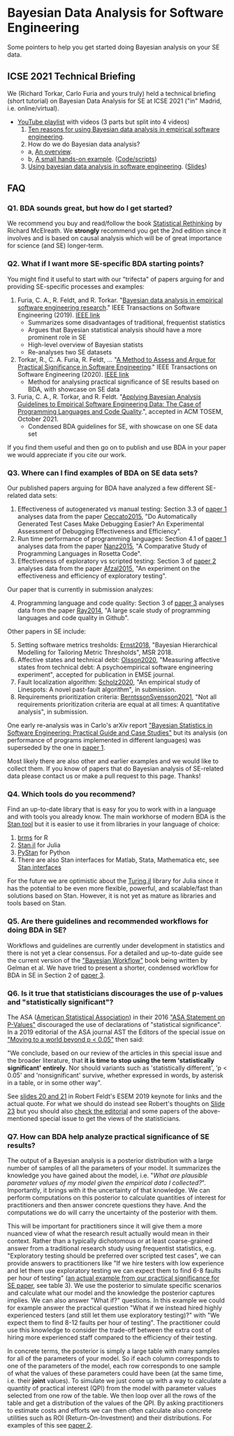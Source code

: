 # Bayesian Data Analysis for Software Engineering

Some pointers to help you get started doing Bayesian analysis on your SE data.

## ICSE 2021 Technical Briefing

We (Richard Torkar, Carlo Furia and yours truly) held a technical briefing (short tutorial) on Bayesian Data Analysis for SE at ICSE 2021 ("in" Madrid, i.e. online/virtual).

- [YouTube playlist](http://tiny.cc/bayes-icse21) with videos (3 parts but split into 4 videos)
  1. [Ten reasons for using Bayesian data analysis in empirical software engineering](https://youtu.be/Qf7oNkZan3U).
  2. How do we do Bayesian data analysis?
    - a, [An overview](https://youtu.be/4z-8-4BSl1M).
    - b, [A small hands-on example](https://youtu.be/U6s5-fGPoxg). ([Code/scripts](https://github.com/torkar/icse_tutorial))
  3. [Using bayesian data analysis in software engineering](https://youtu.be/MVxGYezzn9s). ([Slides](UsingBDAinSE_part3_ICSE2021_TechBriefing_Feldt.pdf))

## FAQ

### Q1. BDA sounds great, but how do **I** get started?

We recommend you buy and read/follow the book [Statistical Rethinking](https://xcelab.net/rm/statistical-rethinking/) by Richard McElreath. We **strongly** recommend you get the 2nd edition since it involves and is based on causal analysis which will be of great importance for science (and SE) longer-term.

### Q2. What if I want more SE-specific BDA starting points?

You might find it useful to start with our "trifecta" of papers arguing for and providing SE-specific processes and examples:

1. Furia, C. A., R. Feldt, and R. Torkar. "[Bayesian data analysis in empirical software engineering research](https://arxiv.org/pdf/1811.05422.pdf)." IEEE Transactions on Software Engineering (2019). [IEEE link](https://ieeexplore.ieee.org/stamp/stamp.jsp?arnumber=8807222&casa_token=RtQXHSjHI50AAAAA:U8nb4QzGFyfI4Pb0-246vfowyUhFVSgLsdjLYO44rgUTRDGwma3XfCaOI-i8LOajqCkoi7sG&tag=1)
    - Summarizes some disadvantages of traditional, frequentist statistics
    - Argues that Bayesian statistical analysis should have a more prominent role in SE
    - High-level overview of Bayesian statists
    - Re-analyses two SE datasets
2. Torkar, R., C. A. Furia, R. Feldt, ... "[A Method to Assess and Argue for Practical Significance in Software Engineering](https://arxiv.org/pdf/1809.09849.pdf)." IEEE Transactions on Software Engineering (2020). [IEEE link](https://ieeexplore.ieee.org/stamp/stamp.jsp?tp=&arnumber=9314270)
    - Method for analysing practical significance of SE results based on BDA, with showcase on SE data
3. Furia, C. A., R. Torkar, and R. Feldt. "[Applying Bayesian Analysis Guidelines to Empirical Software Engineering Data: The Case of Programming Languages and Code Quality](https://arxiv.org/pdf/2101.12591.pdf).", accepted in ACM TOSEM, October 2021.
    - Condensed BDA guidelines for SE, with showcase on one SE data set

If you find them useful and then go on to publish and use BDA in your paper we would appreciate if you cite our work.

### Q3. Where can I find examples of BDA on SE data sets?

Our published papers arguing for BDA have analyzed a few different SE-related data sets:

1. Effectiveness of autogenerated vs manual testing: Section 3.3 of [paper 1](https://arxiv.org/pdf/1809.09849.pdf) analyses data from the paper [Ceccato2015](https://dl.acm.org/doi/pdf/10.1145/2768829), "Do Automatically Generated Test Cases Make Debugging Easier? An Experimental Assessment of Debugging Effectiveness and Efficiency".
2. Run time performance of programming languages: Section 4.1 of [paper 1](https://arxiv.org/pdf/1809.09849.pdf) analyses data from the paper [Nanz2015](https://ieeexplore.ieee.org/iel7/7174815/7194545/07194625.pdf), "A Comparative Study of Programming Languages in Rosetta Code".
3. Effectiveness of exploratory vs scripted testing: Section 3 of [paper 2](https://arxiv.org/pdf/1809.09849.pdf) analyses data from the paper [Afzal2015](https://www.diva-portal.org/smash/get/diva2:834260/FULLTEXT02), "An experiment on the effectiveness and efficiency of exploratory testing".

Our paper that is currently in submission analyzes:

4. Programming language and code quality: Section 3 of [paper 3](https://arxiv.org/pdf/2101.12591.pdf) analyses data from the paper [Ray2014](https://dl.acm.org/doi/pdf/10.1145/2635868.2635922), "A large scale study of programming languages and code quality in Github".

Other papers in SE include:

5. Setting software metrics tresholds: [Ernst2018](https://dl.acm.org/doi/pdf/10.1145/3196398.3196443), "Bayesian Hierarchical Modelling for Tailoring Metric Thresholds", MSR 2018.
6. Affective states and technical debt: [Olsson2020](https://arxiv.org/pdf/2009.10660.pdf), "Measuring affective states from technical debt: A psychoempirical software engineering experiment", accepted for publication in EMSE journal.
7. Fault localization algorithm: [Scholz2020](https://arxiv.org/pdf/2007.09394.pdf), "An empirical study of Linespots: A novel past-fault algorithm", in submission.
8. Requirements prioritization criteria: [BerntssonSvensson2021](https://arxiv.org/pdf/2104.06033.pdf), "Not all requirements prioritization criteria are equal at all times: A quantitative analysis", in submission.

One early re-analysis was in Carlo's arXiv report ["Bayesian Statistics in Software Engineering: Practical Guide and Case Studies"](https://arxiv.org/pdf/1608.06865.pdf) but its analysis (on performance of programs implemented in different languages) was superseded by the one in [paper 1](https://arxiv.org/pdf/1809.09849.pdf).

Most likely there are also other and earlier examples and we would like to collect them. If you know of papers that do Bayesian analysis of SE-related data please contact us or make a pull request to this page. Thanks!

### Q4. Which tools do you recommend?

Find an up-to-date library that is easy for you to work with in a language and with tools you already know. The main workhorse of modern BDA is the [Stan tool](https://mc-stan.org) but it is easier to use it from libraries in your language of choice:

1. [brms](https://github.com/paul-buerkner/brms) for R
2. [Stan.jl](https://github.com/StanJulia/Stan.jl) for Julia
3. [PyStan](https://pystan.readthedocs.io/en/latest/) for Python
4. There are also Stan interfaces for Matlab, Stata, Mathematica etc, see [Stan interfaces](https://mc-stan.org/users/interfaces/)

For the future we are optimistic about the [Turing.jl](https://turing.ml) library for Julia since it has the potential to be even more flexible, powerful, and scalable/fast than solutions based on Stan. However, it is not yet as mature as libraries and tools based on Stan.

### Q5. Are there guidelines and recommended workflows for doing BDA in SE?

Workflows and guidelines are currently under development in statistics and there is not yet a clear consensus. For a detailed and up-to-date guide see the current version of the ["Bayesian Workflow"](https://arxiv.org/pdf/2011.01808.pdf) book being written by Gelman et al. We have tried to present a shorter, condensed workflow for BDA in SE in Section 2 of [paper 3](https://arxiv.org/pdf/2101.12591.pdf).

### Q6. Is it true that statisticians discourages the use of p-values and "statistically significant"?

The ASA ([American Statistical Association](https://www.amstat.org)) in their 2016 ["ASA Statement on P-Values"](https://amstat.tandfonline.com/doi/full/10.1080/00031305.2016.1154108) discouraged the use of declarations of "statistical significance". In a 2019 editorial of the ASA journal AST the Editors of the special issue on ["Moving to a world beyond p < 0.05"](https://www.tandfonline.com/doi/full/10.1080/00031305.2019.1583913) then said: 

"We conclude, based on our review of the articles in this special issue and the broader literature, that **it is time to stop using the term 'statistically significant' entirely**. Nor should variants such as 'statistically different', 'p < 0.05' and 'nonsignificant' survive, whether expressed in words, by asterisk in a table, or in some other way". 

See [slides 20 and 21](https://speakerdeck.com/robertfeldt/empirical-software-engineering-as-a-science-challenges-and-ways-forward?slide=20) in Robert Feldt's ESEM 2019 keynote for links and the actual quote. For what we should do instead see Robert's thoughts on [Slide 23](https://speakerdeck.com/robertfeldt/empirical-software-engineering-as-a-science-challenges-and-ways-forward?slide=23) but you should also [check the editorial](https://www.tandfonline.com/doi/full/10.1080/00031305.2019.1583913) and some papers of the above-mentioned special issue to get the views of the statisticians.

### Q7. How can BDA help analyze practical significance of SE results?

The output of a Bayesian analysis is a posterior distribution with a large number of samples of all the parameters of your model. It summarizes the knowledge you have gained about the model, i.e. "*What are plausible parameter values of my model given the empirical data I collected?*". Importantly, it brings with it the uncertainty of that knowledge. We can perform computations on this posterior to calculate quantities of interest for practitioners and then answer concrete questions they have. And the computations we do will carry the uncertainty of the posterior with them.

This will be important for practitioners since it will give them a more nuanced view of what the research result actually would mean in their context. Rather than a typically dichotomous or at least coarse-grained answer from a traditional research study using frequentist statistics, e.g. "Exploratory testing should be preferred over scripted test cases", we can provide answers to practitioners like "If we hire testers with low experience and let them use exploratory testing we can expect them to find 6-8 faults per hour of testing" ([an actual example from our practical significance for SE paper](https://arxiv.org/pdf/1809.09849.pdf), see table 3). We use the posterior to simulate specific scenarios and calculate what our model and the knowledge the posterior captures implies. We can also answer "What if?" questions. In this example we could for example answer the practical question "What if we instead hired highly experienced testers (and still let them use exploratory testing)?" with "We expect them to find 8-12 faults per hour of testing". The practitioner could use this knowledge to consider the trade-off between the extra cost of hiring more experienced staff compared to the efficiency of their testing.

In concrete terms, the posterior is simply a large table with many samples for all of the parameters of your model. So if each column corresponds to one of the parameters of the model, each row corresponds to one sample of what the values of these parameters could have been (at the same time, i.e. their **joint** values). To simulate we just come up with a way to calculate a quantity of practical interest (QPI) from the model with parameter values selected from one row of the table. We then loop over all the rows of the table and get a distribution of the values of the QPI. By asking practitioners to estimate costs and efforts we can then often calculate also concrete utilities such as ROI (Return-On-Investment) and their distributions. For examples of this see [paper 2](https://arxiv.org/pdf/1809.09849.pdf).
